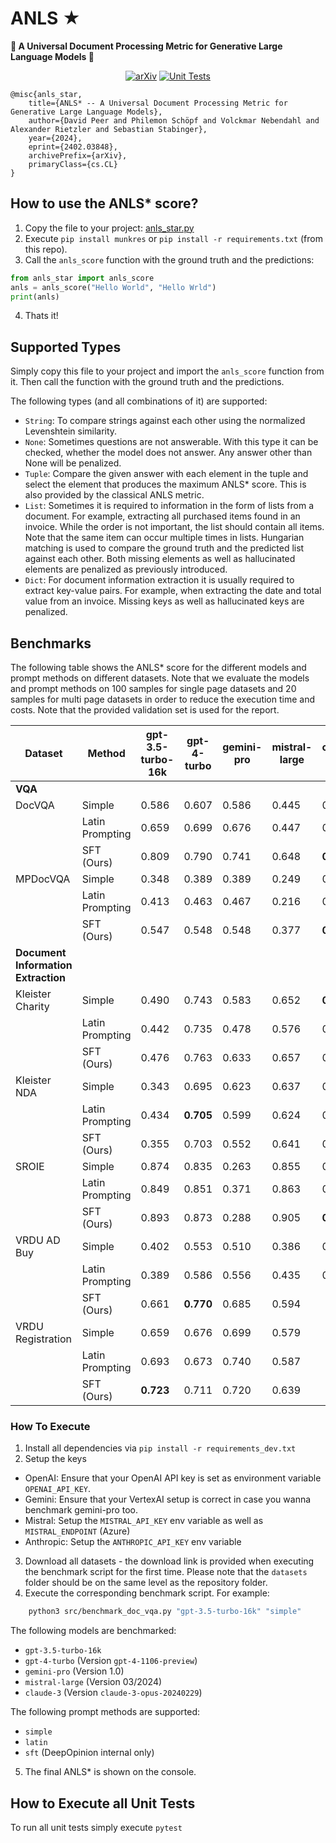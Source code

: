 # ANLS ★
**🌟 A Universal Document Processing Metric for Generative Large Language Models 🌟**

<div align="center">

<a href="">[![arXiv](https://img.shields.io/badge/arXiv-2402.03848-30C251.svg)](https://arxiv.org/abs/2402.03848)</a>
<a href="">![Unit Tests](https://github.com/deepopinion/anls_star_metric/actions/workflows/test.yml/badge.svg)</a>

</div>

    @misc{anls_star,
        title={ANLS* -- A Universal Document Processing Metric for Generative Large Language Models}, 
        author={David Peer and Philemon Schöpf and Volckmar Nebendahl and Alexander Rietzler and Sebastian Stabinger},
        year={2024},
        eprint={2402.03848},
        archivePrefix={arXiv},
        primaryClass={cs.CL}
    }

## How to use the ANLS* score?
1. Copy the file to your project: [anls_star.py](src/anls_star.py)
2. Execute `pip install munkres` or `pip install -r requirements.txt` (from this repo). 
3. Call the `anls_score` function with the ground truth and the predictions:

```python
from anls_star import anls_score
anls = anls_score("Hello World", "Hello Wrld")
print(anls)
```

4. Thats it!

## Supported Types
Simply copy this file to your project and import the `anls_score` function from it. Then call the function with the ground truth and the predictions. 

The following types (and all combinations of it) are supported:
- `String`: To compare strings against each other using the normalized Levenshtein similarity.
- `None`: Sometimes questions are not answerable. With this type it can be checked, whether the model does not answer. Any answer other than None will be penalized.
- `Tuple`: Compare the given answer with each element in the tuple and select the element that produces the maximum ANLS* score. This is also provided by the classical ANLS metric.
- `List`: Sometimes it is required to information in the form of lists from a document. For example, extracting all purchased items found in an invoice. While the order is not important, the list should contain all items. Note that the same item can occur multiple times in lists. Hungarian matching is used to compare the ground truth and the predicted list against each other. Both missing elements as well as hallucinated elements are penalized as previously introduced.
- `Dict`: For document information extraction it is usually required to extract key-value pairs. For example, when extracting the date and total value from an invoice. Missing keys as well as hallucinated keys are penalized.

## Benchmarks

The following table shows the ANLS* score for the different models and prompt methods on different datasets. Note that we evaluate the models and prompt methods on 100 samples for single page datasets and 20 samples for multi page datasets in order to reduce the execution time and costs. Note that the provided validation set is used for the report.


<!-- Use the following page to convert to latex for the paper https://tableconvert.com/markdown-to-latex -->
| Dataset           | Method          | gpt-3.5-turbo-16k | gpt-4-turbo | gemini-pro | mistral-large  | claude-3  |
| ----------------- | --------------- | ----------------- | ----------- | ---------- | -------------- | --------- |
|**VQA**|
| DocVQA            | Simple          | 0.586             | 0.607       | 0.586      | 0.445          | 0.768     |
|                   | Latin Prompting | 0.659             | 0.699       | 0.676      | 0.447          | 0.762     |
|                   | SFT (Ours)      | 0.809             | 0.790       | 0.741      | 0.648          | **0.831** |
| MPDocVQA          | Simple          | 0.348             | 0.389       | 0.389      | 0.249          | 0.507     |
|                   | Latin Prompting | 0.413             | 0.463       | 0.467      | 0.216          | 0.46      |
|                   | SFT (Ours)      | 0.547             | 0.548       | 0.548      | 0.377          | **0.559** |
|**Document Information Extraction**|
| Kleister Charity  | Simple          | 0.490             | 0.743       | 0.583      | 0.652          | **0.800** |
|                   | Latin Prompting | 0.442             | 0.735       | 0.478      | 0.576          | 0.787     |
|                   | SFT (Ours)      | 0.476             | 0.763       | 0.633      | 0.657          | 0.786     |
| Kleister NDA      | Simple          | 0.343             | 0.695       | 0.623      | 0.637          | 0.673     |
|                   | Latin Prompting | 0.434             | **0.705**   | 0.599      | 0.624          | 0.67      |
|                   | SFT (Ours)      | 0.355             | 0.703       | 0.552      | 0.641          | 0.677     |
| SROIE             | Simple          | 0.874             | 0.835       | 0.263      | 0.855          | 0.933     |
|                   | Latin Prompting | 0.849             | 0.851       | 0.371      | 0.863          | 0.926     |
|                   | SFT (Ours)      | 0.893             | 0.873       | 0.288      | 0.905          | **0.949** |
| VRDU AD Buy       | Simple          | 0.402             | 0.553       | 0.510      | 0.386          | 0.577     |
|                   | Latin Prompting | 0.389             | 0.586       | 0.556      | 0.435          | 0.608     |
|                   | SFT (Ours)      | 0.661             | **0.770**   | 0.685      | 0.594          |
| VRDU Registration | Simple          | 0.659             | 0.676       | 0.699      | 0.579          |
|                   | Latin Prompting | 0.693             | 0.673       | 0.740      | 0.587          |
|                   | SFT (Ours)      | **0.723**         | 0.711       | 0.720      | 0.639          |


### How To Execute
1. Install all dependencies via `pip install -r requirements_dev.txt`
2. Setup the keys
 - OpenAI: Ensure that your OpenAI API key is set as environment variable `OPENAI_API_KEY`. 
 - Gemini: Ensure that your VertexAI setup is correct in case you wanna benchmark gemini-pro too.
 - Mistral: Setup the `MISTRAL_API_KEY` env variable as well as `MISTRAL_ENDPOINT` (Azure)
 - Anthropic: Setup the `ANTHROPIC_API_KEY` env variable
3. Download all datasets - the download link is provided when executing the benchmark script for the first time. Please note that the `datasets` folder should be on the same level as the repository folder.
4. Execute the corresponding benchmark script. For example:

```bash
    python3 src/benchmark_doc_vqa.py "gpt-3.5-turbo-16k" "simple"
```

The following models are benchmarked:
- `gpt-3.5-turbo-16k`
- `gpt-4-turbo`         (Version `gpt-4-1106-preview`)
- `gemini-pro`          (Version 1.0)
- `mistral-large`       (Version 03/2024)
- `claude-3`            (Version `claude-3-opus-20240229`)

The following prompt methods are supported:
- `simple`
- `latin`
- `sft` (DeepOpinion internal only)

5. The final ANLS* is shown on the console. 



## How to Execute all Unit Tests
To run all unit tests simply execute `pytest`
